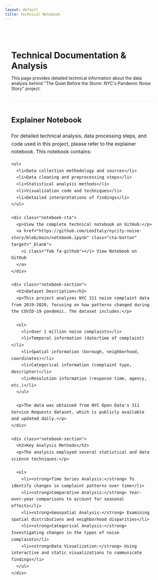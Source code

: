 ```yaml
---
layout: default
title: Technical Notebook
---
```


<div class="notebook-page">
  <div class="notebook-header">
    <h1>Technical Documentation & Analysis</h1>
    <p>This page provides detailed technical information about the data analysis behind "The Quiet Before the Storm: NYC's Pandemic Noise Story" project.</p>
  </div>

  <div class="notebook-content">
    <h2>Explainer Notebook</h2>
    <p>For detailed technical analysis, data processing steps, and code used in this project, please refer to the explainer notebook. This notebook contains:</p>
    
    <ul>
      <li>Data collection methodology and sources</li>
      <li>Data cleaning and preprocessing steps</li>
      <li>Statistical analysis methods</li>
      <li>Visualization code and techniques</li>
      <li>Detailed interpretations of findings</li>
    </ul>
    
    <div class="notebook-cta">
      <p>View the complete technical notebook on GitHub:</p>
      <a href="https://github.com/LeoItaly/nycity-noise-story/blob/main/notebook.ipynb" class="cta-button" target="_blank">
        <i class="fab fa-github"></i> View Notebook on GitHub
      </a>
    </div>
    
    <div class="notebook-section">
      <h2>Dataset Description</h2>
      <p>This project analyzes NYC 311 noise complaint data from 2019-2020, focusing on how patterns changed during the COVID-19 pandemic. The dataset includes:</p>
      
      <ul>
        <li>Over 1 million noise complaints</li>
        <li>Temporal information (date/time of complaint)</li>
        <li>Spatial information (borough, neighborhood, coordinates)</li>
        <li>Categorical information (complaint type, descriptor)</li>
        <li>Resolution information (response time, agency, etc.)</li>
      </ul>
      
      <p>The data was obtained from NYC Open Data's 311 Service Requests dataset, which is publicly available and updated daily.</p>
    </div>
    
    <div class="notebook-section">
      <h2>Key Analysis Methods</h2>
      <p>The analysis employed several statistical and data science techniques:</p>
      
      <ul>
        <li><strong>Time Series Analysis:</strong> To identify changes in complaint patterns over time</li>
        <li><strong>Comparative Analysis:</strong> Year-over-year comparisons to account for seasonal effects</li>
        <li><strong>Geospatial Analysis:</strong> Examining spatial distributions and neighborhood disparities</li>
        <li><strong>Categorical Analysis:</strong> Investigating changes in the types of noise complaints</li>
        <li><strong>Data Visualization:</strong> Using interactive and static visualizations to communicate findings</li>
      </ul>
    </div>
  </div>
</div>

<style>
  .notebook-page {
    max-width: 900px;
    margin: 0 auto;
    padding: 40px 20px;
  }
  
  .notebook-header {
    margin-bottom: 40px;
    border-bottom: 1px solid #eaeaea;
    padding-bottom: 20px;
  }
  
  .notebook-header h1 {
    margin-bottom: 10px;
  }
  
  .notebook-content {
    font-size: 16px;
    line-height: 1.6;
  }
  
  .notebook-section {
    margin: 40px 0;
    padding: 20px;
    background-color: #f9f9f9;
    border-radius: 8px;
  }
  
  .notebook-section h2 {
    margin-top: 0;
  }
  
  .notebook-cta {
    margin: 40px 0;
    text-align: center;
    padding: 30px;
    background-color: #f5f5f5;
    border-radius: 8px;
  }
  
  .notebook-cta p {
    margin-bottom: 15px;
    font-size: 18px;
  }
</style>
